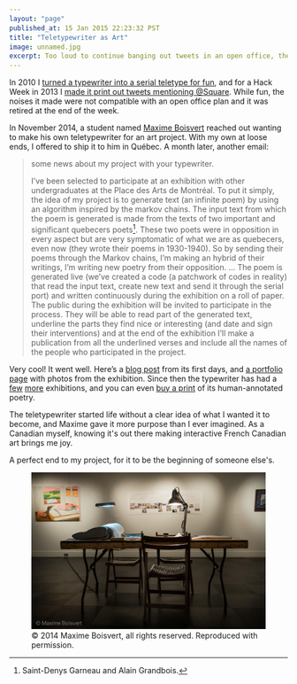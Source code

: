 ```yaml
---
layout: "page"
published_at: 15 Jan 2015 22:23:32 PST
title: "Teletypewriter as Art"
image: unnamed.jpg
excerpt: Too loud to continue banging out tweets in an open office, the teletypewriter is given a second chance by an art student in Québec.
---
```


In 2010 I [turned a typewriter into a serial teletype for fun](http://numist.net/post/2010/project-typewriter.html), and for a Hack Week in 2013 I [made it print out tweets mentioning @Square](/post/2013/square-tweetwriter/). While fun, the noises it made were not compatible with an open office plan and it was retired at the end of the week.

In November 2014, a student named [Maxime Boisvert](https://maximeboisvert.com) reached out wanting to make his own teletypewriter for an art project. With my own at loose ends, I offered to ship it to him in Québec. A month later, another email:

> some news about my project with your typewriter.
>
> I’ve been selected to participate at an exhibition with other undergraduates at the Place des Arts de Montréal. To put it simply, the idea of my project is to generate text (an infinite poem) by using an algorithm inspired by the markov chains. The input text from which the poem is generated is made from the texts of two important and significant quebecers poets[^poets]. These two poets were in opposition in every aspect but are very symptomatic of what we are as quebecers, even now (they wrote their poems in 1930-1940). So by sending their poems through the Markov chains, I’m making an hybrid of their writings, I’m writing new poetry from their opposition. … The poem is generated live (we’ve created a code (a patchwork of codes in reality) that read the input text, create new text and send it through the serial port) and written continuously during the exhibition on a roll of paper. The public during the exhibition will be invited to participate in the process. They will be able to read part of the generated text, underline the parts they find nice or interesting (and date and sign their interventions) and at the end of the exhibition I’ll make a publication from all the underlined verses and include all the names of the people who participated in the project.

Very cool! It went well. Here’s a [blog post](https://maximeboisvert.wordpress.com/2014/12/11/regards-et-jeux-dans-les-iles-de-la-nuit-hybridation-st-denys-garneau-alain-grandbois-3/) from its first days, and [a portfolio page](https://maximeboisvert.com/Regards-et-jeux-dans-les-iles-de-la-nuit) with photos from the exhibition. Since then the typewriter has had a [few](https://www.agencetopo.qc.ca/wp/en/events/event/labsessions-8-2/) [more](https://www.agencetopo.qc.ca/wp/en/events/event/regards-jeux-iles-de-pensee-mecanique-maxime-boisvert-5-mai-19-juin-2016/) exhibitions, and you can even [buy a print](https://www.agencetopo.qc.ca/wp/en/regards-et-jeux-dans-les-iles-de-la-nuit/) of its human-annotated poetry.

The teletypewriter started life without a clear idea of what I wanted it to become, and Maxime gave it more purpose than I ever imagined. As a Canadian myself, knowing it's out there making interactive French Canadian art brings me joy.

A perfect end to my project, for it to be the beginning of someone else's.

<figure class="figure">
  <img src="unnamed-2.jpg" class="figure-img img-fluid rounded" alt="An art gallery with works on the walls and a wooden folding table with three wooden folding chairs around it. On the table is a typewriter printing poetry on continuous-feed paper underneath a desk lamp, surrounded by books of poetry and writing utensils for people in the gallery to annotate its writings">
  <figcaption class="figure-caption text-end">© 2014 Maxime Boisvert, all rights reserved. Reproduced with permission.</figcaption>
</figure>

[^poets]: Saint-Denys Garneau and Alain Grandbois.
